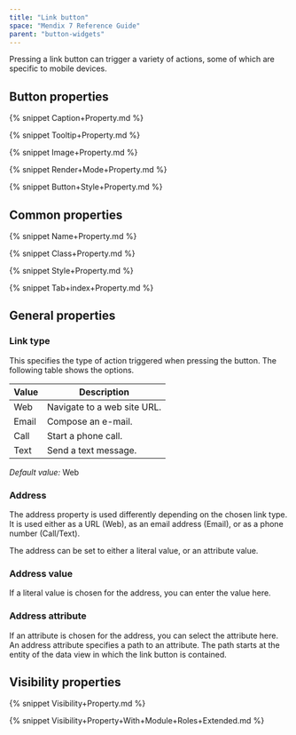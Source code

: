 ```yaml
---
title: "Link button"
space: "Mendix 7 Reference Guide"
parent: "button-widgets"
---
```



Pressing a link button can trigger a variety of actions, some of which are specific to mobile devices.

## Button properties

{% snippet Caption+Property.md %}

{% snippet Tooltip+Property.md %}

{% snippet Image+Property.md %}

{% snippet Render+Mode+Property.md %}

{% snippet Button+Style+Property.md %}

## Common properties

{% snippet Name+Property.md %}

{% snippet Class+Property.md %}

{% snippet Style+Property.md %}

{% snippet Tab+index+Property.md %}

## General properties

### Link type

This specifies the type of action triggered when pressing the button. The following table shows the options.

| Value | Description |
| --- | --- |
| Web | Navigate to a web site URL. |
| Email | Compose an e-mail. |
| Call | Start a phone call. |
| Text | Send a text message. |

_Default value:_ Web

### Address

The address property is used differently depending on the chosen link type. It is used either as a URL (Web), as an email address (Email), or as a phone number (Call/Text).

The address can be set to either a literal value, or an attribute value.

### Address value

If a literal value is chosen for the address, you can enter the value here.

### Address attribute

If an attribute is chosen for the address, you can select the attribute here. An address attribute specifies a path to an attribute. The path starts at the entity of the data view in which the link button is contained.

## Visibility properties

{% snippet Visibility+Property.md %}

{% snippet Visibility+Property+With+Module+Roles+Extended.md %}
